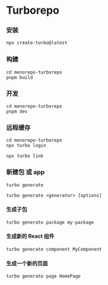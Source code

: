 # Turborepo

### 安装
```sh
npx create-turbo@latest
```

### 构建
```
cd menorepo-turborepo
pnpm build
```

### 开发

```
cd menorepo-turborepo
pnpm dev
```

### 远程缓存

```
cd menorepo-turborepo
npx turbo login
```

```
npx turbo link
```

### 新建包 或 app

```
turbo generate
```

```
turbo generate <generator> [options]
```

#### 生成子包
```
turbo generate package my-package
```


#### 生成新的 React 组件
```
turbo generate component MyComponent
```

#### 生成一个新的页面
```
turbo generate page HomePage
```
